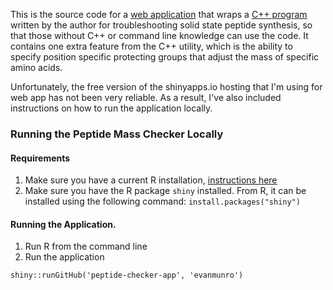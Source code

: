 This is the source code for a [web application](https://evanmunro.shinyapps.io/peptide-checker-app/) that wraps a [C++ program](https://github.com/evanmunro/peptide-checker) written by the author for troubleshooting solid state peptide synthesis, so that those without C++ or command line knowledge can use the code. It contains one extra feature from the C++ utility, which is the ability to specify position specific protecting groups that adjust the mass of specific amino acids. 

Unfortunately, the free version of the shinyapps.io hosting that I'm using for web app has not been very reliable. As a result, I've also included instructions on how to run the application locally. 

### Running the Peptide Mass Checker Locally 

#### Requirements
1. Make sure you have a current R installation, [instructions here](https://rstudio-education.github.io/hopr/starting.html) 
2. Make sure you have the R package `shiny` installed. From R, it can be installed using the following command: 
```install.packages("shiny")```

#### Running the Application. 
1. Run R from the command line
2. Run the application

```shiny::runGitHub('peptide-checker-app', 'evanmunro')``` 

